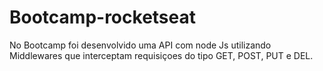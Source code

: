 # Bootcamp-rocketseat
No Bootcamp foi desenvolvido uma API com node Js utilizando Middlewares que interceptam requisiçoes do tipo GET, POST, PUT e DEL.
